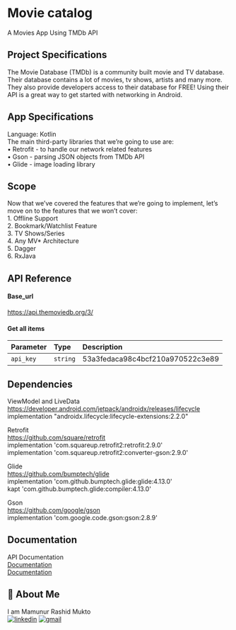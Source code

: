 # Movie catalog

A Movies App Using TMDb API

## Project Specifications
The Movie Database (TMDb) is a community built movie and TV database. Their database contains a lot of movies, tv shows, artists
and many more. They also provide developers access to their database for FREE!
Using their API is a great way to get started with networking in Android.

## App Specifications
Language: Kotlin  
The main third-party libraries that we’re going to use are:     
• Retrofit - to handle our network related features   
• Gson - parsing JSON objects from TMDb API  
• Glide - image loading library

## Scope
Now that we’ve covered the features that we’re going to implement, let’s move on to the features that we won’t cover:  
    1. Offline Support  
2. Bookmark/Watchlist Feature    
3. TV Shows/Series  
4. Any MV* Architecture  
5. Dagger    
6. RxJava

## API Reference
 #### Base_url
 https://api.themoviedb.org/3/ 
 
#### Get all items

| Parameter | Type     | Description                |
| :-------- | :------- | :------------------------- |
| `api_key` | `string` | 53a3fedaca98c4bcf210a970522c3e89 |


 
 
 
 ## Dependencies
 ViewModel and LiveData   
     https://developer.android.com/jetpack/androidx/releases/lifecycle    
    implementation "androidx.lifecycle:lifecycle-extensions:2.2.0"
    
    
 Retrofit  
     https://github.com/square/retrofit  
    implementation 'com.squareup.retrofit2:retrofit:2.9.0'  
    implementation 'com.squareup.retrofit2:converter-gson:2.9.0' 


 Glide  
     https://github.com/bumptech/glide  
    implementation 'com.github.bumptech.glide:glide:4.13.0'  
    kapt 'com.github.bumptech.glide:compiler:4.13.0'

 Gson  
    https://github.com/google/gson  
    implementation 'com.google.code.gson:gson:2.8.9'        
    
       
 ## Documentation
API Documentation  
[Documentation](https://developers.themoviedb.org/3)   
[Documentation](https://www.themoviedb.org/documentation/api)    


## 🚀 About Me
I am Mamunur Rashid Mukto   
[![linkedin](https://img.shields.io/badge/linkedin-0A66C2?style=for-the-badge&logo=linkedin&logoColor=white)](https://www.linkedin.com/in/mamunur-rashid-mukto/)
[![gmail](https://img.shields.io/badge/gmail-0A66C2?style=for-the-badge&logo=gmail&logoColor=white)](mrmukto12@gmail.com/)
 
 

 
 





   
    
 
